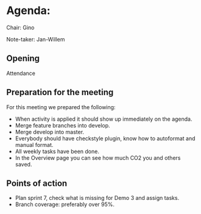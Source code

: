 # Agenda:

Chair: Gino

Note-taker: Jan-Willem

## Opening
Attendance

## Preparation for the meeting

For this meeting we prepared the following:
* When activity is applied it should show up immediately on the agenda.
* Merge feature branches into develop.
* Merge develop into master.
* Everybody should have checkstyle plugin, know how to autoformat and manual format.
* All weekly tasks have been done.
* In the Overview page you can see how much CO2 you and others saved.
 

## Points of action

* Plan sprint 7, check what is missing for Demo 3 and assign tasks.
* Branch coverage: preferably over 95%.
